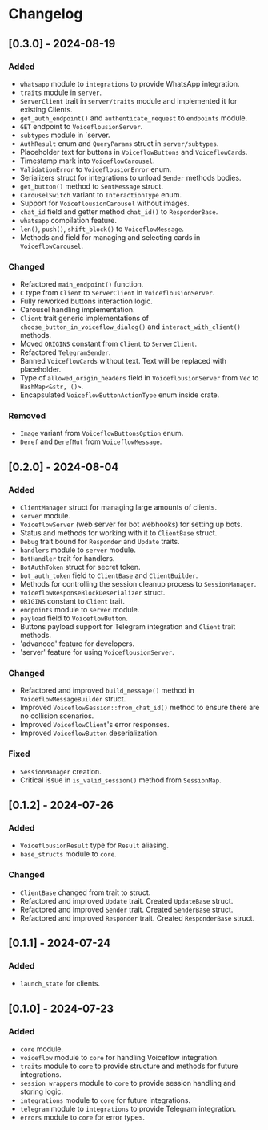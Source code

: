 # Changelog

## [0.3.0] - 2024-08-19
### Added
- `whatsapp` module to `integrations` to provide WhatsApp integration.
- `traits` module in `server`.
- `ServerClient` trait in `server/traits` module and implemented it for existing Clients.
- `get_auth_endpoint()` and `authenticate_request` to `endpoints` module.
- `GET` endpoint to `VoiceflousionServer`.
- `subtypes` module in `server.
- `AuthResult` enum and `QueryParams` struct in `server/subtypes`.
- Placeholder text for buttons in `VoiceflowButtons` and `VoiceflowCards`.
- Timestamp mark into `VoiceflowCarousel`.
- `ValidationError` to `VoiceflousionError` enum.
- Serializers struct for integrations to unload `Sender` methods bodies.
- `get_button()` method to `SentMessage` struct.
- `CarouselSwitch` variant to `InteractionType` enum.
- Support for `VoiceflousionCarousel` without images.
- `chat_id` field and getter method `chat_id()` to `ResponderBase`.
- `whatsapp` compilation feature.
- `len()`, `push()`, `shift_block()` to `VoiceflowMessage`.
- Methods and field for managing and selecting cards in `VoiceflowCarousel`.
 
### Changed
- Refactored `main_endpoint()` function.
- `C` type from `Client` to `ServerClient` in `VoiceflousionServer`.
- Fully reworked buttons interaction logic.
- Carousel handling implementation.
- `Client` trait generic implementations of `choose_button_in_voiceflow_dialog()` and `interact_with_client()` methods.
- Moved `ORIGINS` constant from `Client` to `ServerClient`.
- Refactored `TelegramSender`.
- Banned `VoiceflowCards` without text. Text will be replaced with placeholder.
- Type of `allowed_origin_headers` field in `VoiceflousionServer` from `Vec` to `HashMap<&str, ()>`.
- Encapsulated `VoiceflowButtonActionType` enum inside crate.

### Removed
- `Image` variant from `VoiceflowButtonsOption` enum.
- `Deref` and `DerefMut` from `VoiceflowMessage`.

## [0.2.0] - 2024-08-04
### Added
- `ClientManager` struct for managing large amounts of clients.
- `server` module.
- `VoiceflowServer` (web server for bot webhooks) for setting up bots.
- Status and methods for working with it to `ClientBase` struct.
- `Debug` trait bound for `Responder` and `Update` traits.
- `handlers` module to `server` module.
- `BotHandler` trait for handlers.
- `BotAuthToken` struct for secret token.
- `bot_auth_token` field to `ClientBase` and `ClientBuilder`.
- Methods for controlling the session cleanup process to `SessionManager`.
- `VoiceflowResponseBlockDeserializer` struct.
- `ORIGINS` constant to `Client` trait.
- `endpoints` module to `server` module.
- `payload` field to `VoiceflowButton`.
- Buttons payload support for Telegram integration and `Client` trait methods.
- 'advanced' feature for developers.
- 'server' feature for using `VoiceflousionServer`.

### Changed
- Refactored and improved `build_message()` method in `VoiceflowMessageBuilder` struct.
- Improved `VoiceflowSession::from_chat_id()` method to ensure there are no collision scenarios.
- Improved `VoiceflowClient`'s error responses.
- Improved `VoiceflowButton` deserialization.

### Fixed
- `SessionManager` creation.
- Critical issue in `is_valid_session()` method from `SessionMap`.

## [0.1.2] - 2024-07-26
### Added
- `VoiceflousionResult` type for `Result` aliasing.
- `base_structs` module to `core`.

### Changed
- `ClientBase` changed from trait to struct.
- Refactored and improved `Update` trait. Created `UpdateBase` struct.
- Refactored and improved `Sender` trait. Created `SenderBase` struct.
- Refactored and improved `Responder` trait. Created `ResponderBase` struct.

## [0.1.1] - 2024-07-24
### Added
- `launch_state` for clients.

## [0.1.0] - 2024-07-23
### Added
- `core` module.
- `voiceflow` module to `core` for handling Voiceflow integration.
- `traits` module to `core` to provide structure and methods for future integrations.
- `session_wrappers` module to `core` to provide session handling and storing logic.
- `integrations` module to `core` for future integrations.
- `telegram` module to `integrations` to provide Telegram integration.
- `errors` module to `core` for error types.

